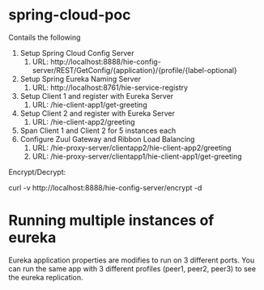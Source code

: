# spring-cloud-poc
Contails the following
1. Setup Spring Cloud Config Server
    1. URL: http://localhost:8888/hie-config-server/REST/GetConfig/{application}/{profile/{label-optional}
2. Setup Spring Eureka Naming Server
    1. URL: http://localhost:8761/hie-service-registry
3. Setup Client 1 and register with Eureka Server
    1. URL: /hie-client-app1/get-greeting
4. Setup Client 2 and register with Eureka Server
    1. URL: /hie-client-app2/greeting
5. Span Client 1 and Client 2 for 5 instances each
6. Configure Zuul Gateway and Ribbon Load Balancing
    1. URL: /hie-proxy-server/clientapp2/hie-client-app2/greeting
    2. URL: /hie-proxy-server/clientapp1/hie-client-app1/get-greeting
    
    
Encrypt/Decrypt:

curl -v http://localhost:8888/hie-config-server/encrypt -d <pwd>


# Running multiple instances of eureka
Eureka application properties are modifies to run on 3 different ports. You can run the same app with 3 different profiles (peer1, peer2, peer3) to see the eureka replication.